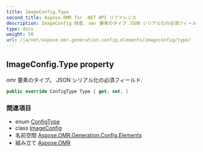 ```yaml
---
title: ImageConfig.Type
second_title: Aspose.OMR for .NET API リファレンス
description: ImageConfig 財産. omr 要素のタイプ JSON シリアル化の必須フィールド.
type: docs
weight: 50
url: /ja/net/aspose.omr.generation.config.elements/imageconfig/type/
---
```

## ImageConfig.Type property

omr 要素のタイプ。 JSON シリアル化の必須フィールド.

```csharp
public override ConfigType Type { get; set; }
```

### 関連項目

* enum [ConfigType](../../../aspose.omr.generation.config.enums/configtype/)
* class [ImageConfig](../)
* 名前空間 [Aspose.OMR.Generation.Config.Elements](../../imageconfig/)
* 組み立て [Aspose.OMR](../../../)


